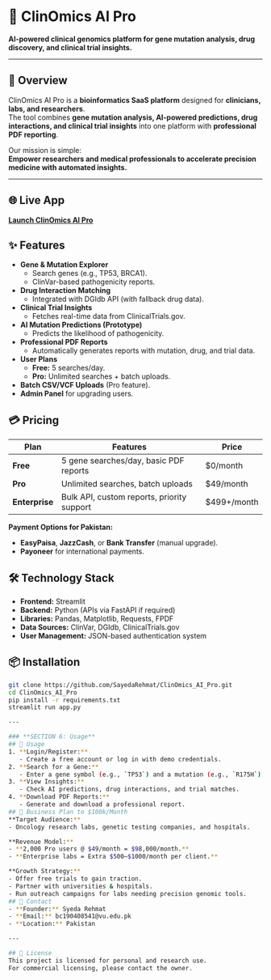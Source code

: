  # 🧬 ClinOmics AI Pro

**AI-powered clinical genomics platform for gene mutation analysis, drug discovery, and clinical trial insights.**

---

## 🚀 Overview
ClinOmics AI Pro is a **bioinformatics SaaS platform** designed for **clinicians, labs, and researchers**.  
The tool combines **gene mutation analysis, AI-powered predictions, drug interactions, and clinical trial insights** into one platform with **professional PDF reporting**.

Our mission is simple:  
**Empower researchers and medical professionals to accelerate precision medicine with automated insights.**

---

## 🌐 Live App
[**Launch ClinOmics AI Pro**](https://clinomics-ai-7pwnmg46tw2sqeezvajcxz.streamlit.app/)
## ✨ Features
- **Gene & Mutation Explorer**  
  - Search genes (e.g., TP53, BRCA1).
  - ClinVar-based pathogenicity reports.
- **Drug Interaction Matching**  
  - Integrated with DGIdb API (with fallback drug data).
- **Clinical Trial Insights**  
  - Fetches real-time data from ClinicalTrials.gov.
- **AI Mutation Predictions (Prototype)**  
  - Predicts the likelihood of pathogenicity.
- **Professional PDF Reports**  
  - Automatically generates reports with mutation, drug, and trial data.
- **User Plans**  
  - **Free:** 5 searches/day.  
  - **Pro:** Unlimited searches + batch uploads.
- **Batch CSV/VCF Uploads** (Pro feature).
- **Admin Panel** for upgrading users.
## 💳 Pricing
| Plan         | Features                                   | Price        |
|--------------|--------------------------------------------|--------------|
| **Free**     | 5 gene searches/day, basic PDF reports      | $0/month     |
| **Pro**      | Unlimited searches, batch uploads           | $49/month    |
| **Enterprise** | Bulk API, custom reports, priority support | $499+/month  |

**Payment Options for Pakistan:**  
- **EasyPaisa**, **JazzCash**, or **Bank Transfer** (manual upgrade).  
- **Payoneer** for international payments.
## 🛠 Technology Stack
- **Frontend:** Streamlit  
- **Backend:** Python (APIs via FastAPI if required)  
- **Libraries:** Pandas, Matplotlib, Requests, FPDF  
- **Data Sources:** ClinVar, DGIdb, ClinicalTrials.gov  
- **User Management:** JSON-based authentication system  
## 📦 Installation
```bash
git clone https://github.com/SayedaRehmat/ClinOmics_AI_Pro.git
cd ClinOmics_AI_Pro
pip install -r requirements.txt
streamlit run app.py

---

### **SECTION 6: Usage**
## 🧪 Usage
1. **Login/Register:**  
   - Create a free account or log in with demo credentials.
2. **Search for a Gene:**  
   - Enter a gene symbol (e.g., `TP53`) and a mutation (e.g., `R175H`).
3. **View Insights:**  
   - Check AI predictions, drug interactions, and trial matches.
4. **Download PDF Reports:**  
   - Generate and download a professional report.
## 🌟 Business Plan to $100k/Month
**Target Audience:**  
- Oncology research labs, genetic testing companies, and hospitals.

**Revenue Model:**  
- **2,000 Pro users @ $49/month = $98,000/month.**  
- **Enterprise labs = Extra $500–$1000/month per client.**

**Growth Strategy:**  
- Offer free trials to gain traction.  
- Partner with universities & hospitals.  
- Run outreach campaigns for labs needing precision genomic tools.
## 📧 Contact
- **Founder:** Syeda Rehmat  
- **Email:** bc190408541@vu.edu.pk  
- **Location:** Pakistan  

---

## 📜 License
This project is licensed for personal and research use.  
For commercial licensing, please contact the owner.
